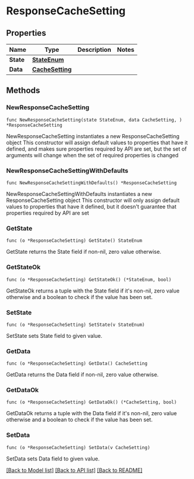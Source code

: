 # ResponseCacheSetting

## Properties

Name | Type | Description | Notes
------------ | ------------- | ------------- | -------------
**State** | [**StateEnum**](StateEnum.md) |  | 
**Data** | [**CacheSetting**](CacheSetting.md) |  | 

## Methods

### NewResponseCacheSetting

`func NewResponseCacheSetting(state StateEnum, data CacheSetting, ) *ResponseCacheSetting`

NewResponseCacheSetting instantiates a new ResponseCacheSetting object
This constructor will assign default values to properties that have it defined,
and makes sure properties required by API are set, but the set of arguments
will change when the set of required properties is changed

### NewResponseCacheSettingWithDefaults

`func NewResponseCacheSettingWithDefaults() *ResponseCacheSetting`

NewResponseCacheSettingWithDefaults instantiates a new ResponseCacheSetting object
This constructor will only assign default values to properties that have it defined,
but it doesn't guarantee that properties required by API are set

### GetState

`func (o *ResponseCacheSetting) GetState() StateEnum`

GetState returns the State field if non-nil, zero value otherwise.

### GetStateOk

`func (o *ResponseCacheSetting) GetStateOk() (*StateEnum, bool)`

GetStateOk returns a tuple with the State field if it's non-nil, zero value otherwise
and a boolean to check if the value has been set.

### SetState

`func (o *ResponseCacheSetting) SetState(v StateEnum)`

SetState sets State field to given value.


### GetData

`func (o *ResponseCacheSetting) GetData() CacheSetting`

GetData returns the Data field if non-nil, zero value otherwise.

### GetDataOk

`func (o *ResponseCacheSetting) GetDataOk() (*CacheSetting, bool)`

GetDataOk returns a tuple with the Data field if it's non-nil, zero value otherwise
and a boolean to check if the value has been set.

### SetData

`func (o *ResponseCacheSetting) SetData(v CacheSetting)`

SetData sets Data field to given value.



[[Back to Model list]](../README.md#documentation-for-models) [[Back to API list]](../README.md#documentation-for-api-endpoints) [[Back to README]](../README.md)


